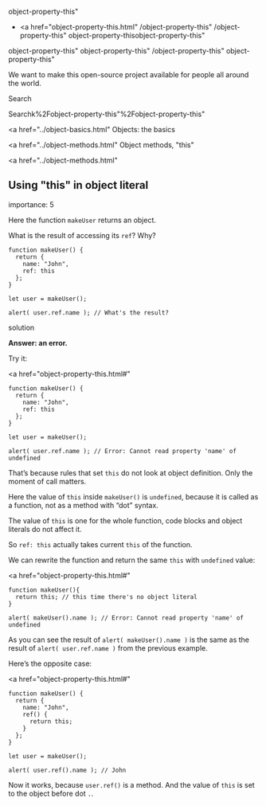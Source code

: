 object-property-this"

- <a href="object-property-this.html"
  /object-property-this"
  /object-property-this"
  object-property-thisobject-property-this"

<!-- -->

object-property-this"
object-property-this"
/object-property-this"
object-property-this"

We want to make this open-source project available for people all around the world.

Search

Searchk%2Fobject-property-this"%2Fobject-property-this" </a>

<a href="../object-basics.html" Objects: the basics</span></a>

<a href="../object-methods.html" Object methods, "this"</span></a>

<a href="../object-methods.html"

## Using "this" in object literal

<span class="task__importance" title="How important is the task, from 1 to 5">importance: 5</span>

Here the function `makeUser` returns an object.

What is the result of accessing its `ref`? Why?

    function makeUser() {
      return {
        name: "John",
        ref: this
      };
    }

    let user = makeUser();

    alert( user.ref.name ); // What's the result?

solution

**Answer: an error.**

Try it:

<a href="object-property-this.html#"
<a href="object-property-this.html#" class="toolbar__button toolbar__button_edit" title="open in sandbox"></a>

    function makeUser() {
      return {
        name: "John",
        ref: this
      };
    }

    let user = makeUser();

    alert( user.ref.name ); // Error: Cannot read property 'name' of undefined

That’s because rules that set `this` do not look at object definition. Only the moment of call matters.

Here the value of `this` inside `makeUser()` is `undefined`, because it is called as a function, not as a method with “dot” syntax.

The value of `this` is one for the whole function, code blocks and object literals do not affect it.

So `ref: this` actually takes current `this` of the function.

We can rewrite the function and return the same `this` with `undefined` value:

<a href="object-property-this.html#"
<a href="object-property-this.html#" class="toolbar__button toolbar__button_edit" title="open in sandbox"></a>

    function makeUser(){
      return this; // this time there's no object literal
    }

    alert( makeUser().name ); // Error: Cannot read property 'name' of undefined

As you can see the result of `alert( makeUser().name )` is the same as the result of `alert( user.ref.name )` from the previous example.

Here’s the opposite case:

<a href="object-property-this.html#"
<a href="object-property-this.html#" class="toolbar__button toolbar__button_edit" title="open in sandbox"></a>

    function makeUser() {
      return {
        name: "John",
        ref() {
          return this;
        }
      };
    }

    let user = makeUser();

    alert( user.ref().name ); // John

Now it works, because `user.ref()` is a method. And the value of `this` is set to the object before dot `.`.
